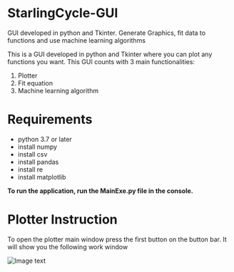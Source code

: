 # StarlingCycle-GUI
GUI developed in python and Tkinter. Generate Graphics, fit data to functions and use machine learning algorithms

This is a GUI developed in python and Tkinter where you can plot any functions you want. This GUI counts with 3 main functionalities:
1. Plotter
2. Fit equation
3. Machine learning algorithm

# Requirements

- python 3.7 or later
- install numpy 
- install csv
- install pandas 
- install re 
- install matplotlib 

**To run the application, run the MainExe.py file in the console.**

# Plotter Instruction
To open the plotter main window press the first button on the button bar. It will show you the following work window

![Image text](https://github.com/)




